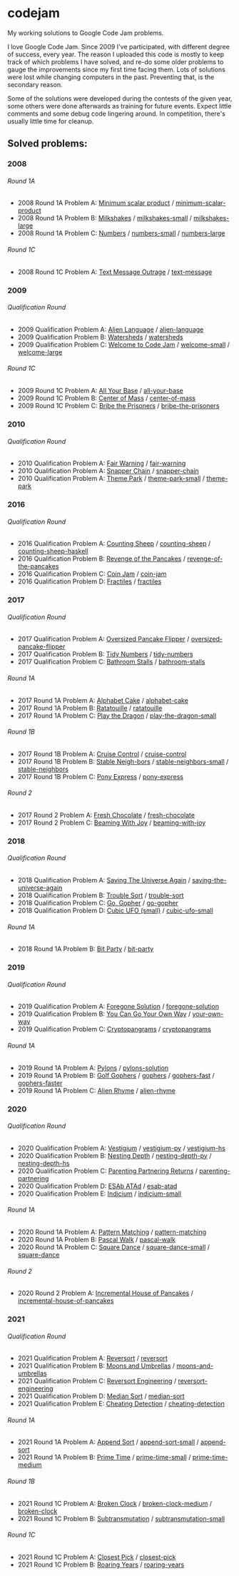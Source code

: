# codejam
My working solutions to Google Code Jam problems.

I love Google Code Jam. Since 2009 I've participated, with different degree of success, every year. The reason I uploaded this code is mostly to keep track of which problems I have solved, and re-do some older problems to gauge the improvements since my first time facing them. Lots of solutions were lost while changing computers in the past. Preventing that, is the secondary reason.

Some of the solutions were developed during the contests of the given year, some others were done afterwards as training for future events. Expect little comments and some debug code lingering around. In competition, there's usually little time for cleanup.

## Solved problems:

### 2008

###### Round 1A

* 2008 Round 1A Problem A: [Minimum scalar product] / [minimum-scalar-product]
* 2008 Round 1A Problem B: [Milkshakes] / [milkshakes-small] / [milkshakes-large]
* 2008 Round 1A Problem C: [Numbers] / [numbers-small] / [numbers-large]

[Minimum scalar product]:https://code.google.com/codejam/contest/32016/dashboard#s=p0
[Milkshakes]:https://code.google.com/codejam/contest/32016/dashboard#s=p1
[Numbers]:https://code.google.com/codejam/contest/32016/dashboard#s=p2

[minimum-scalar-product]:2008/round1a/a-minimum-scalar-product/a.py
[milkshakes-small]:2008/round1a/b-milkshakes/b-small.py
[milkshakes-large]:2008/round1a/b-milkshakes/b-large.py
[numbers-small]:2008/round1a/c-numbers/c-small.py
[numbers-large]:2008/round1a/c-numbers/c-large.py

###### Round 1C

* 2008 Round 1C Problem A: [Text Message Outrage] / [text-message]

[Text Message Outrage]:https://code.google.com/codejam/contest/32015/dashboard#s=p0

[text-message]:2008/round1c/a-text-message/a.py

### 2009

###### Qualification Round

* 2009 Qualification Problem A: [Alien Language] / [alien-language]
* 2009 Qualification Problem B: [Watersheds] / [watersheds][watersheds-solution]
* 2009 Qualification Problem C: [Welcome to Code Jam] / [welcome-small] / [welcome-large]

[Alien Language]:https://code.google.com/codejam/contest/90101/dashboard#s=p0
[Watersheds]:https://code.google.com/codejam/contest/90101/dashboard#s=p1
[Welcome to Code Jam]:https://code.google.com/codejam/contest/90101/dashboard#s=p2

[alien-language]:2009/qual/a/a.py
[watersheds-solution]:2009/qual/b/b.c
[welcome-small]:2009/qual/c/c.hs
[welcome-large]:2009/qual/c/c.c

###### Round 1C

* 2009 Round 1C Problem A: [All Your Base] / [all-your-base]
* 2009 Round 1C Problem B: [Center of Mass] / [center-of-mass]
* 2009 Round 1C Problem C: [Bribe the Prisoners] / [bribe-the-prisoners]

[All Your Base]:https://code.google.com/codejam/contest/dashboard?c=189252#s=p0
[Center of Mass]:https://code.google.com/codejam/contest/dashboard?c=189252#s=p1
[Bribe the Prisoners]:https://code.google.com/codejam/contest/dashboard?c=189252#s=p2

[all-your-base]:2009/1c/a-all-your-base/center.py
[center-of-mass]:2009/1c/b-center-of-mass/center.py
[bribe-the-prisoners]:2009/1c/c-bribe-the-prisoners/bribe.py

### 2010

###### Qualification Round

* 2010 Qualification Problem A: [Fair Warning] / [fair-warning]
* 2010 Qualification Problem A: [Snapper Chain] / [snapper-chain]
* 2010 Qualification Problem A: [Theme Park] / [theme-park-small] / [theme-park]

[Fair Warning]:https://codingcompetitions.withgoogle.com/codejam/round/0000000000432b7e/00000000004330fd
[Snapper Chain]:https://codingcompetitions.withgoogle.com/codejam/round/0000000000432b7e/0000000000432912
[Theme Park]:https://codingcompetitions.withgoogle.com/codejam/round/0000000000432b7e/0000000000432f38

[fair-warning]:2010/qual/a/a.py
[snapper-chain]:2010/qual/b/b.py
[theme-park-small]:2010/qual/c/c-small.py
[theme-park]:2010/qual/c/c.py

### 2016

###### Qualification Round

* 2016 Qualification Problem A: [Counting Sheep] / [counting-sheep] / [counting-sheep-haskell]
* 2016 Qualification Problem B: [Revenge of the Pancakes] / [revenge-of-the-pancakes]
* 2016 Qualification Problem C: [Coin Jam] / [coin-jam]
* 2016 Qualification Problem D: [Fractiles] / [fractiles][fractiles-solution]

[Counting Sheep]:https://code.google.com/codejam/contest/6254486/dashboard#s=p0
[Revenge of the Pancakes]:https://code.google.com/codejam/contest/6254486/dashboard#s=p1
[Coin Jam]:https://code.google.com/codejam/contest/6254486/dashboard#s=p2
[Fractiles]:https://code.google.com/codejam/contest/6254486/dashboard#s=p3

[counting-sheep]:2016/qual/a-counting-sheep/a.py
[counting-sheep-haskell]:2016/qual/a-counting-sheep/a.hs
[revenge-of-the-pancakes]:2016/qual/b-revenge-of-the-pancakes/b.c
[coin-jam]:2016/qual/c-coin-jam/c.py
[fractiles-solution]:2016/qual/d-fractiles/d.py

### 2017

###### Qualification Round

* 2017 Qualification Problem A: [Oversized Pancake Flipper] / [oversized-pancake-flipper]
* 2017 Qualification Problem B: [Tidy Numbers] / [tidy-numbers]
* 2017 Qualification Problem C: [Bathroom Stalls] / [bathroom-stalls]

[Oversized Pancake Flipper]:https://code.google.com/codejam/contest/3264486/dashboard#s=p0
[Tidy Numbers]:https://code.google.com/codejam/contest/3264486/dashboard#s=p1
[Bathroom Stalls]:https://code.google.com/codejam/contest/3264486/dashboard#s=p2

[oversized-pancake-flipper]:2017/qual/a/a.py
[tidy-numbers]:2017/qual/b/b.c
[bathroom-stalls]:2017/qual/c/c.py

###### Round 1A

* 2017 Round 1A Problem A: [Alphabet Cake] / [alphabet-cake]
* 2017 Round 1A Problem B: [Ratatouille] / [ratatouille][ratatouille-solution]
* 2017 Round 1A Problem C: [Play the Dragon] / [play-the-dragon-small]

[Alphabet Cake]:https://code.google.com/codejam/contest/5304486/dashboard#s=p0
[Ratatouille]:https://code.google.com/codejam/contest/5304486/dashboard#s=p1
[Play the Dragon]:https://code.google.com/codejam/contest/5304486/dashboard#s=p2

[alphabet-cake]:2017/1a/a/a.c
[ratatouille-solution]:2017/1a/b/b.c
[play-the-dragon-small]:2017/1a/c/c.c

###### Round 1B

* 2017 Round 1B Problem A: [Cruise Control] / [cruise-control]
* 2017 Round 1B Problem B: [Stable Neigh-bors] / [stable-neighbors-small] / [stable-neighbors]
* 2017 Round 1B Problem C: [Pony Express] / [pony-express]

[Cruise Control]:https://code.google.com/codejam/contest/8294486/dashboard#s=p0
[Stable Neigh-bors]:https://code.google.com/codejam/contest/8294486/dashboard#s=p1
[Pony Express]:https://code.google.com/codejam/contest/8294486/dashboard#s=p2

[cruise-control]:2017/1b/a/a.c
[stable-neighbors-small]:2017/1b/b/b-small.c
[stable-neighbors]:2017/1b/b/b.c
[pony-express]:2017/1b/c/c-small.c

###### Round 2

* 2017 Round 2 Problem A: [Fresh Chocolate] / [fresh-chocolate]
* 2017 Round 2 Problem C: [Beaming With Joy] / [beaming-with-joy]

[Fresh Chocolate]:https://code.google.com/codejam/contest/5314486/dashboard#s=p0
[Beaming With Joy]:https://code.google.com/codejam/contest/5314486/dashboard#s=p2

[fresh-chocolate]:2017/2/a/cheap.py
[beaming-with-joy]:2017/2/c/lasers.py

### 2018

###### Qualification Round

* 2018 Qualification Problem A: [Saving The Universe Again] / [saving-the-universe-again]
* 2018 Qualification Problem B: [Trouble Sort] / [trouble-sort]
* 2018 Qualification Problem C: [Go, Gopher] / [go-gopher]
* 2018 Qualification Problem D: [Cubic UFO (small)] / [cubic-ufo-small]

[Saving The Universe Again]:https://codejam.withgoogle.com/2018/challenges/00000000000000cb/dashboard
[Trouble Sort]:https://codejam.withgoogle.com/2018/challenges/00000000000000cb/dashboard/00000000000079cb
[Go, Gopher]:https://codejam.withgoogle.com/2018/challenges/00000000000000cb/dashboard/0000000000007a30
[Cubic UFO (small)]:https://codejam.withgoogle.com/2018/challenges/00000000000000cb/dashboard/00000000000079cc

[saving-the-universe-again]:2018/qual/a/save.py
[trouble-sort]:2018/qual/b/trouble.py
[go-gopher]:2018/qual/c/gopher.py
[cubic-ufo-small]:2018/qual/d/shadow-small.py

###### Round 1A

* 2018 Round 1A Problem B: [Bit Party] / [bit-party]

[Bit Party]:https://codejam.withgoogle.com/2018/challenges/0000000000007883/dashboard/000000000002fff6

[bit-party]:2018/1a/b/party.py

### 2019

###### Qualification Round

* 2019 Qualification Problem A: [Foregone Solution] / [foregone-solution]
* 2019 Qualification Problem B: [You Can Go Your Own Way] / [your-own-way]
* 2019 Qualification Problem C: [Cryptopangrams] / [cryptopangrams]

[Foregone Solution]:https://codingcompetitions.withgoogle.com/codejam/round/0000000000051705/0000000000088231
[You Can Go Your Own Way]:https://codingcompetitions.withgoogle.com/codejam/round/0000000000051705/00000000000881da
[Cryptopangrams]:https://codingcompetitions.withgoogle.com/codejam/round/0000000000051705/000000000008830b


[foregone-solution]:2019/qual/a/a.py
[your-own-way]:2019/qual/b/b.py
[cryptopangrams]:2019/qual/c/c.py

###### Round 1A

* 2019 Round 1A Problem A: [Pylons] / [pylons-solution]
* 2019 Round 1A Problem B: [Golf Gophers] / [gophers] / [gophers-fast] / [gophers-faster]
* 2019 Round 1A Problem C: [Alien Rhyme] / [alien-rhyme]

[Pylons]:https://codingcompetitions.withgoogle.com/codejam/round/0000000000051635/0000000000104e03
[Golf Gophers]:https://codingcompetitions.withgoogle.com/codejam/round/0000000000051635/0000000000104f1a
[Alien Rhyme]:https://codingcompetitions.withgoogle.com/codejam/round/0000000000051635/0000000000104e05

[pylons-solution]:2019/1a/a/a.py
[gophers]:2019/1a/b/b.py
[gophers-fast]:2019/1a/b/b-fast.py
[gophers-faster]:2019/1a/b/b-faster.py
[alien-rhyme]:2019/1a/c/c.py

### 2020

###### Qualification Round

* 2020 Qualification Problem A: [Vestigium] / [vestigium-py] / [vestigium-hs]
* 2020 Qualification Problem B: [Nesting Depth] / [nesting-depth-py] / [nesting-depth-hs]
* 2020 Qualification Problem C: [Parenting Partnering Returns] / [parenting-partnering]
* 2020 Qualification Problem D: [ESAb ATAd] / [esab-atad]
* 2020 Qualification Problem E: [Indicium] / [indicium-small]

[Vestigium]:https://codingcompetitions.withgoogle.com/codejam/round/000000000019fd27/000000000020993c
[Nesting Depth]:https://codingcompetitions.withgoogle.com/codejam/round/000000000019fd27/0000000000209a9f
[Parenting Partnering Returns]:https://codingcompetitions.withgoogle.com/codejam/round/000000000019fd27/000000000020bdf9
[ESAb ATAd]:https://codingcompetitions.withgoogle.com/codejam/round/000000000019fd27/0000000000209a9e
[Indicium]:https://codingcompetitions.withgoogle.com/codejam/round/000000000019fd27/0000000000209aa0

[vestigium-py]:2020/qual/a/a.py
[vestigium-hs]:2020/qual/a/a.hs
[nesting-depth-py]:2020/qual/b/b.py
[nesting-depth-hs]:2020/qual/b/b.hs
[parenting-partnering]:2020/qual/c/c.py
[esab-atad]:2020/qual/d/d.py
[indicium-small]:2020/qual/e/e-small.py

###### Round 1A

* 2020 Round 1A Problem A: [Pattern Matching] / [pattern-matching]
* 2020 Round 1A Problem B: [Pascal Walk] / [pascal-walk]
* 2020 Round 1A Problem C: [Square Dance] / [square-dance-small] / [square-dance]

[Pattern Matching]:https://codingcompetitions.withgoogle.com/codejam/round/000000000019fd74/00000000002b3034
[Pascal Walk]:https://codingcompetitions.withgoogle.com/codejam/round/000000000019fd74/00000000002b1353
[Square Dance]:https://codingcompetitions.withgoogle.com/codejam/round/000000000019fd74/00000000002b1355

[pattern-matching]:2020/1a/a/a.py
[pascal-walk]:2020/1a/b/b.py
[square-dance]:2020/1a/c/c.py
[square-dance-small]:2020/1a/c/c-slow.py

###### Round 2

* 2020 Round 2 Problem A: [Incremental House of Pancakes] / [incremental-house-of-pancakes]

[Incremental House of Pancakes]:https://codingcompetitions.withgoogle.com/codejam/round/000000000019ffb9/00000000003384ea
[incremental-house-of-pancakes]:2020/2/a/a.py

### 2021

###### Qualification Round

* 2021 Qualification Problem A: [Reversort] / [reversort]
* 2021 Qualification Problem B: [Moons and Umbrellas] / [moons-and-umbrellas]
* 2021 Qualification Problem C: [Reversort Engineering] / [reversort-engineering]
* 2021 Qualification Problem D: [Median Sort] / [median-sort]
* 2021 Qualification Problem E: [Cheating Detection] / [cheating-detection]

[Reversort]:https://codingcompetitions.withgoogle.com/codejam/round/000000000043580a/00000000006d0a5c
[Moons and Umbrellas]:https://codingcompetitions.withgoogle.com/codejam/round/000000000043580a/00000000006d1145
[Reversort Engineering]:https://codingcompetitions.withgoogle.com/codejam/round/000000000043580a/00000000006d12d7
[Median Sort]:https://codingcompetitions.withgoogle.com/codejam/round/000000000043580a/00000000006d1284
[Cheating Detection]:https://codingcompetitions.withgoogle.com/codejam/round/000000000043580a/00000000006d1155

[reversort]:2021/qual/a/a.py
[moons-and-umbrellas]:2021/qual/b/b.py
[reversort-engineering]:2021/qual/c/c.py
[median-sort]:2021/qual/d/d.py
[cheating-detection]:2021/qual/e/e.py

###### Round 1A

* 2021 Round 1A Problem A: [Append Sort] / [append-sort-small] / [append-sort]
* 2021 Round 1A Problem B: [Prime Time] / [prime-time-small] / [prime-time-medium]

[Append Sort]:https://codingcompetitions.withgoogle.com/codejam/round/000000000043585d/00000000007549e5
[Prime Time]:https://codingcompetitions.withgoogle.com/codejam/round/000000000043585d/00000000007543d8

[append-sort-small]:2021/1a/a/a-small.py
[append-sort]:2021/1a/a/a.py
[prime-time-small]:2021/1a/b/b-small.py
[prime-time-medium]:2021/1a/b/b-medium.py

###### Round 1B

* 2021 Round 1C Problem A: [Broken Clock] / [broken-clock-medium] / [broken-clock]
* 2021 Round 1C Problem B: [Subtransmutation] / [subtransmutation-small]

[Broken Clock]:https://codingcompetitions.withgoogle.com/codejam/round/0000000000435baf/00000000007ae694
[Subtransmutation]:https://codingcompetitions.withgoogle.com/codejam/round/0000000000435baf/00000000007ae4aa

[broken-clock-medium]:2021/1b/a/a-medium.py
[broken-clock]:2021/1b/a/a.py
[subtransmutation-small]:2021/1b/b/b-small.py

###### Round 1C

* 2021 Round 1C Problem A: [Closest Pick] / [closest-pick]
* 2021 Round 1C Problem B: [Roaring Years] / [roaring-years]

[Closest Pick]:https://codingcompetitions.withgoogle.com/codejam/round/00000000004362d7/00000000007c0f00
[Roaring Years]:https://codingcompetitions.withgoogle.com/codejam/round/00000000004362d7/00000000007c0f01

[closest-pick]:2021/1c/a/a.py
[roaring-years]:2021/1c/b/b.py
